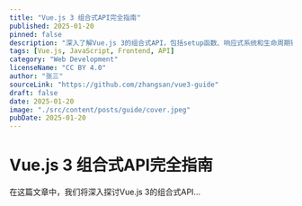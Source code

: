 ```yaml
---
title: "Vue.js 3 组合式API完全指南"
published: 2025-01-20
pinned: false
description: "深入了解Vue.js 3的组合式API，包括setup函数、响应式系统和生命周期钩子。"
tags: [Vue.js, JavaScript, Frontend, API]
category: "Web Development"
licenseName: "CC BY 4.0"
author: "张三"
sourceLink: "https://github.com/zhangsan/vue3-guide"
draft: false
date: 2025-01-20
image: "./src/content/posts/guide/cover.jpeg"
pubDate: 2025-01-20
---
```


# Vue.js 3 组合式API完全指南

在这篇文章中，我们将深入探讨Vue.js 3的组合式API...
